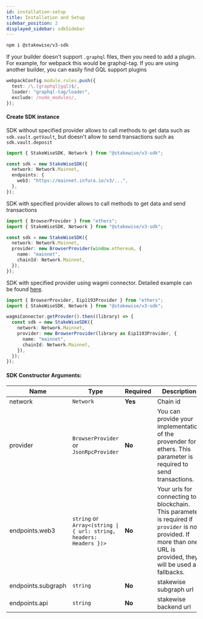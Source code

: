```yaml
---
id: installation-setup
title: Installation and Setup
sidebar_position: 2
displayed_sidebar: sdkSidebar
---
```


```bash
npm i @stakewise/v3-sdk
```

If your builder doesn't support `.graphql` files, then you need to add a plugin. For example, for webpack this would be graphql-tag.
If you are using another builder, you can easily find GQL support plugins

```typescript
webpackConfig.module.rules.push({
  test: /\.(graphql|gql)$/,
  loader: "graphql-tag/loader",
  exclude: /node_modules/,
});
```

#### Create SDK instance

SDK without specified provider allows to call methods to get data such as `sdk.vault.getVault`,
but doesn't allow to send transactions such as `sdk.vault.deposit`

```typescript
import { StakeWiseSDK, Network } from "@stakewise/v3-sdk";

const sdk = new StakeWiseSDK({
  network: Network.Mainnet,
  endpoints: {
    web3: "https://mainnet.infura.io/v3/...",
  },
});
```

SDK with specified provider allows to call methods to get data and send transactions

```typescript
import { BrowserProvider } from "ethers";
import { StakeWiseSDK, Network } from "@stakewise/v3-sdk";

const sdk = new StakeWiseSDK({
  network: Network.Mainnet,
  provider: new BrowserProvider(window.ethereum, {
    name: "mainnet",
    chainId: Network.Mainnet,
  }),
});
```

SDK with specified provider using wagmi connector.
Detailed example can be found [here](https://stackblitz.com/edit/stakewise-sdk?file=src%2Fcomponents%2Futil%2Findex.ts,src%2Fcomponents%2FConnect.tsx,src%2Fcomponents%2FSdkContext.tsx,src%2Fcomponents%2Futil%2FinitContext.ts,src%2Fwagmi.ts,src%2FApp.tsx,src%2Fcomponents%2FConnectWallet.tsx,src%2Fcomponents%2FAccount.tsx).

```typescript
import { BrowserProvider, Eip1193Provider } from "ethers";
import { StakeWiseSDK, Network } from "@stakewise/v3-sdk";

wagmiConnector.getProvder().then((library) => {
  const sdk = new StakeWiseSDK({
    network: Network.Mainnet,
    provider: new BrowserProvider(library as Eip1193Provider, {
      name: "mainnet",
      chainId: Network.Mainnet,
    }),
  });
});
```

#### SDK Constructor Arguments:

| Name               | Type                                                               | Required | Description                                                                                                                                                         |
| ------------------ | ------------------------------------------------------------------ | -------- | ------------------------------------------------------------------------------------------------------------------------------------------------------------------- |
| network            | `Network`                                                          | **Yes**  | Chain id                                                                                                                                                            |
| provider           | `BrowserProvider` or `JsonRpcProvider`                             | **No**   | You can provide your implementation of the provender for ethers. This parameter is required to send transactions.                                                   |
| endpoints.web3     | `string` or `Array<(string \| { url: string, headers: Headers })>` | **No**   | Your urls for connecting to blockchain. This parameter is required if `provider` is not provided. If more than one URL is provided, they will be used as fallbacks. |
| endpoints.subgraph | `string`                                                           | **No**   | stakewise subgraph url                                                                                                                                              |
| endpoints.api      | `string`                                                           | **No**   | stakewise backend url                                                                                                                                               |
